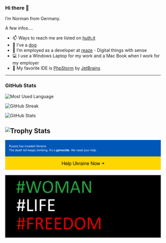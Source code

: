 ### Hi there 👋

I’m Norman from Germany.

A few infos....

* 📫 Ways to reach me are listed on [huth.it](https://huth.it/)
* 🐶 I’ve a [dog](https://www.instagram.com/p/CDCauMmJD3P/)
* 🏢 I’m employed as a developer at [reaze](https://www.reaze.com/) - Digital things with sense
* 💻 I use a Windows Laptop for my work and a Mac Book when I work for my employer
* 🧬 My favorite IDE is [PhpStorm](https://www.jetbrains.com/de-de/phpstorm/) by [JetBrains](https://www.jetbrains.com/)

<!--

---

### Tech-Stack (Alphabetic / Excerpt)

<div style="display: flex; flex-wrap: wrap; justify-content: space-evenly;">

<img src="https://raw.githubusercontent.com/Muetze42/badges/main/assets/apache.svg?h=c90a786741a484307cdb65e85fac5810" alt="Apache" title="Apache" style="width: 210px; height: 30px; margin-right: 0.5rem; margin-bottom: 0.5rem; border-radius: 0.25rem">
<img src="https://raw.githubusercontent.com/Muetze42/badges/main/assets/bootstrap.svg?h=d6f1545e1896539d70c2268c33d1150e" alt="Bootstrap" title="Bootstrap" style="width: 210px; height: 30px; margin-right: 0.5rem; margin-bottom: 0.5rem; border-radius: 0.25rem">
<img src="https://raw.githubusercontent.com/Muetze42/badges/main/assets/chartdotjs.svg?h=807827fb9f6b0e281971ad2ec6cf2ba5" alt="Chart.js" title="Chart.js" style="width: 210px; height: 30px; margin-right: 0.5rem; margin-bottom: 0.5rem; border-radius: 0.25rem">
<img src="https://raw.githubusercontent.com/Muetze42/badges/main/assets/css3.svg?h=ee05015fc188aa93e3462a0d8b04ce1b" alt="CSS3" title="CSS3" style="width: 210px; height: 30px; margin-right: 0.5rem; margin-bottom: 0.5rem; border-radius: 0.25rem">
<img src="https://raw.githubusercontent.com/Muetze42/badges/main/assets/docker.svg?h=a4a1bfa6dd977bd08434783a25fd32ae" alt="Docker" title="Docker" style="width: 210px; height: 30px; margin-right: 0.5rem; margin-bottom: 0.5rem; border-radius: 0.25rem">
<img src="https://raw.githubusercontent.com/Muetze42/badges/main/assets/electron.svg?h=e0c6de34885b46039857e7161c9ca3f0" alt="Electron" title="Electron" style="width: 210px; height: 30px; margin-right: 0.5rem; margin-bottom: 0.5rem; border-radius: 0.25rem">
<img src="https://raw.githubusercontent.com/Muetze42/badges/main/assets/extjs.svg?h=c25240100d3a696fb85b359d4ed8ea38" alt="Ext JS" title="Ext JS" style="width: 210px; height: 30px; margin-right: 0.5rem; margin-bottom: 0.5rem; border-radius: 0.25rem">
<img src="https://raw.githubusercontent.com/Muetze42/badges/main/assets/fontawesome.svg?h=db85099a7331b3c5fc91196ab4f6eae4" alt="FontAwesome" title="FontAwesome" style="width: 210px; height: 30px; margin-right: 0.5rem; margin-bottom: 0.5rem; border-radius: 0.25rem">
<img src="https://raw.githubusercontent.com/Muetze42/badges/main/assets/gulp.svg?h=e0af967e08fe59053efa42283c5d4760" alt="Gulp" title="Gulp" style="width: 210px; height: 30px; margin-right: 0.5rem; margin-bottom: 0.5rem; border-radius: 0.25rem">
<img src="https://raw.githubusercontent.com/Muetze42/badges/main/assets/html5.svg?h=6e930d7146e2d10db4ff626c9fc2214e" alt="HTML5" title="HTML5" style="width: 210px; height: 30px; margin-right: 0.5rem; margin-bottom: 0.5rem; border-radius: 0.25rem">
<img src="https://raw.githubusercontent.com/Muetze42/badges/main/assets/javascript.svg?h=94fcf1e99a328ea59ba466997618dbd1" alt="JavaScript" title="JavaScript" style="width: 210px; height: 30px; margin-right: 0.5rem; margin-bottom: 0.5rem; border-radius: 0.25rem">
<img src="https://raw.githubusercontent.com/Muetze42/badges/main/assets/jquery.svg?h=b145e2ab0beec5f2cb10d16d6b81b5b0" alt="jQuery" title="jQuery" style="width: 210px; height: 30px; margin-right: 0.5rem; margin-bottom: 0.5rem; border-radius: 0.25rem">
<img src="https://raw.githubusercontent.com/Muetze42/badges/main/assets/json.svg?h=702e17d05f660a898ccdea5067e08ada" alt="JSON" title="JSON" style="width: 210px; height: 30px; margin-right: 0.5rem; margin-bottom: 0.5rem; border-radius: 0.25rem">
<img src="https://raw.githubusercontent.com/Muetze42/badges/main/assets/laravel.svg?h=e88da24ec4378cc27c2fb65e0ba2b1bf" alt="Laravel" title="Laravel" style="width: 210px; height: 30px; margin-right: 0.5rem; margin-bottom: 0.5rem; border-radius: 0.25rem">
<img src="https://raw.githubusercontent.com/Muetze42/badges/main/assets/less.svg?h=8e4bbff800433f7ce1314c5940ecf543" alt="Less" title="Less" style="width: 210px; height: 30px; margin-right: 0.5rem; margin-bottom: 0.5rem; border-radius: 0.25rem">
<img src="https://raw.githubusercontent.com/Muetze42/badges/main/assets/livewire.svg?h=385870aa9afa76a544d6e240842ec91d" alt="Livewire" title="Livewire" style="width: 210px; height: 30px; margin-right: 0.5rem; margin-bottom: 0.5rem; border-radius: 0.25rem">
<img src="https://raw.githubusercontent.com/Muetze42/badges/main/assets/mariadb.svg?h=26bca63ff38fad545430415ef966de99" alt="MariaDB" title="MariaDB" style="width: 210px; height: 30px; margin-right: 0.5rem; margin-bottom: 0.5rem; border-radius: 0.25rem">
<img src="https://raw.githubusercontent.com/Muetze42/badges/main/assets/mysql.svg?h=b1d0f6ab8a2798764d5a3d7fd82673d4" alt="MySQL" title="MySQL" style="width: 210px; height: 30px; margin-right: 0.5rem; margin-bottom: 0.5rem; border-radius: 0.25rem">
<img src="https://raw.githubusercontent.com/Muetze42/badges/main/assets/nginx.svg?h=acc8a960f7742fb7ee0599f6156ab9e9" alt="nginx" title="nginx" style="width: 210px; height: 30px; margin-right: 0.5rem; margin-bottom: 0.5rem; border-radius: 0.25rem">
<img src="https://raw.githubusercontent.com/Muetze42/badges/main/assets/nodedotjs.svg?h=748fb8b7033b66711d28ad596e29ab8c" alt="Node.js" title="Node.js" style="width: 210px; height: 30px; margin-right: 0.5rem; margin-bottom: 0.5rem; border-radius: 0.25rem">
<img src="https://raw.githubusercontent.com/Muetze42/badges/main/assets/npm.svg?h=16ee4bb0684ecc21d0d5b8e9aa5e9324" alt="NPM" title="NPM" style="width: 210px; height: 30px; margin-right: 0.5rem; margin-bottom: 0.5rem; border-radius: 0.25rem">
<img src="https://raw.githubusercontent.com/Muetze42/badges/main/assets/php.svg?h=9608d27024bb757a51aff280d5d2317b" alt="PHP" title="PHP" style="width: 210px; height: 30px; margin-right: 0.5rem; margin-bottom: 0.5rem; border-radius: 0.25rem">
<img src="https://raw.githubusercontent.com/Muetze42/badges/main/assets/pimcore.svg?h=42765a37c8079983354c623c512fe369" alt="Pimcore" title="Pimcore" style="width: 210px; height: 30px; margin-right: 0.5rem; margin-bottom: 0.5rem; border-radius: 0.25rem">
<img src="https://raw.githubusercontent.com/Muetze42/badges/main/assets/python.svg?h=1e4dd33c25f58219a29d43b8720be502" alt="Python" title="Python" style="width: 210px; height: 30px; margin-right: 0.5rem; margin-bottom: 0.5rem; border-radius: 0.25rem">
<img src="https://raw.githubusercontent.com/Muetze42/badges/main/assets/redis.svg?h=ce6b73a44ef1f1df14be0d0dc617b680" alt="Redis" title="Redis" style="width: 210px; height: 30px; margin-right: 0.5rem; margin-bottom: 0.5rem; border-radius: 0.25rem">
<img src="https://raw.githubusercontent.com/Muetze42/badges/main/assets/sass.svg?h=0d5d2fb6fa57f542d8595630d0b5dfb5" alt="SASS" title="SASS" style="width: 210px; height: 30px; margin-right: 0.5rem; margin-bottom: 0.5rem; border-radius: 0.25rem">
<img src="https://raw.githubusercontent.com/Muetze42/badges/main/assets/sqlite.svg?h=ebe2f31b2b206d231380df51d2503033" alt="SQLite" title="SQLite" style="width: 210px; height: 30px; margin-right: 0.5rem; margin-bottom: 0.5rem; border-radius: 0.25rem">
<img src="https://raw.githubusercontent.com/Muetze42/badges/main/assets/symfony.svg?h=0c03c9cb9694ecd505082c4974a7522d" alt="Symfony" title="Symfony" style="width: 210px; height: 30px; margin-right: 0.5rem; margin-bottom: 0.5rem; border-radius: 0.25rem">
<img src="https://raw.githubusercontent.com/Muetze42/badges/main/assets/tailwindcss.svg?h=402af7cda14e282cea24bde69d628c4a" alt="Tailwind CSS" title="Tailwind CSS" style="width: 210px; height: 30px; margin-right: 0.5rem; margin-bottom: 0.5rem; border-radius: 0.25rem">
<img src="https://raw.githubusercontent.com/Muetze42/badges/main/assets/vite.svg?h=2fb698771c7b4dd06aef3f549a624a5b" alt="Vite" title="Vite" style="width: 210px; height: 30px; margin-right: 0.5rem; margin-bottom: 0.5rem; border-radius: 0.25rem">
<img src="https://raw.githubusercontent.com/Muetze42/badges/main/assets/vuedotjs.svg?h=2601f3405e08be8db7eb226f5a25d5ad" alt="Vue.js" title="Vue.js" style="width: 210px; height: 30px; margin-right: 0.5rem; margin-bottom: 0.5rem; border-radius: 0.25rem">
<img src="https://raw.githubusercontent.com/Muetze42/badges/main/assets/webpack.svg?h=796f6b55f24da0f03d1e1e53ebf91cee" alt="Webpack" title="Webpack" style="width: 210px; height: 30px; margin-right: 0.5rem; margin-bottom: 0.5rem; border-radius: 0.25rem">
<img src="https://raw.githubusercontent.com/Muetze42/badges/main/assets/wordpress.svg?h=af15c91d44ea3c143f059a07209e460e" alt="WordPress" title="WordPress" style="width: 210px; height: 30px; margin-right: 0.5rem; margin-bottom: 0.5rem; border-radius: 0.25rem">
</div>

-->

---

### GitHub Stats

![Most Used Language](https://github-readme-stats.vercel.app/api/top-langs/?username=Muetze42&bg_color=0f172a&title_color=f1f5f9&text_color=ec4899&layout=compact)

![GitHub Streak](https://github-readme-streak-stats.herokuapp.com?user=Muetze42&theme=radical&background=0F172A&currStreakNum=EC4899&fire=EC4899&currStreakLabel=EC4899&sideLabels=EC4899)

![GitHub Stats](https://github-readme-stats.vercel.app/api?username=Muetze42&bg_color=0f172a&title_color=f1f5f9&text_color=ec4899)

![Trophy Stats](https://github-profile-trophy.vercel.app/?username=Muetze42)
---

[![Stand With Ukraine](https://raw.githubusercontent.com/vshymanskyy/StandWithUkraine/main/banner2-direct.svg)](https://vshymanskyy.github.io/StandWithUkraine/)

[![Woman. Life. Freedom.](https://raw.githubusercontent.com/Muetze42/Muetze42/2033b219c6cce0cb656c34da5246434c27919bcd/files/iran-banner-big.svg)](https://linktr.ee/CurrentPetitionsFreeIran)

